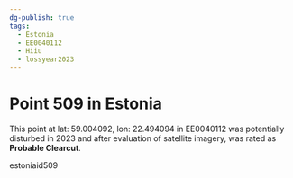 ```yaml
---
dg-publish: true
tags:
  - Estonia
  - EE0040112
  - Hiiu
  - lossyear2023
---
```


# Point 509 in Estonia

This point at lat: 59.004092, lon: 22.494094 in EE0040112 was potentially disturbed in 2023 and after evaluation of satellite imagery, was rated as **Probable Clearcut**.



estoniaid509